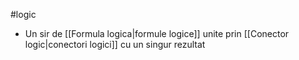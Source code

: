#logic
- Un sir de [[Formula logica|formule logice]] unite prin [[Conector logic|conectori logici]] cu un singur rezultat
